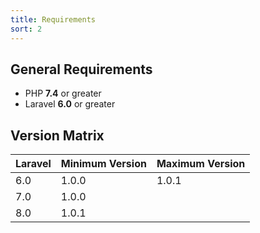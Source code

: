 ```yaml
---
title: Requirements
sort: 2
---
```


## General Requirements
- PHP **7.4** or greater
- Laravel **6.0** or greater

## Version Matrix
| Laravel | Minimum Version | Maximum Version |
| --- | --- | --- |
| 6.0 | 1.0.0 | 1.0.1 |
| 7.0 | 1.0.0 | |
| 8.0 | 1.0.1 | |

